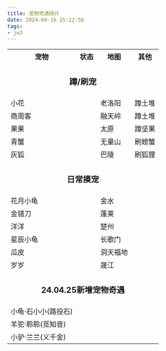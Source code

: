 ```yaml
---
title: 宠物奇遇统计
date: 2024-04-16 15:22:50
tags:
- jw3
---
```


<table>
    <tr>
        <th>宠物 </th>
        <th>状态</th>
        <th>地图</th>
        <th>其他</th>
    </tr>
    <tr>
    <td colspan=4 align="center"><h3>蹲/刷宠</h3></td>
    </tr>
    <tr>
        <td>小花 </td>
        <td></td>
        <td>老洛阳</td>
        <td>蹲土堆</td>
    </tr>
    <tr>
        <td>商周客 </td>
        <td></td>
        <td>融天岭</td>
        <td>蹲土堆</td>
    </tr>
    <tr>
        <td>果果 </td>
        <td></td>
        <td>太原</td>
        <td>蹲坚果</td>
    </tr
    <tr>
        <td>青蟹 </td>
        <td></td>
        <td>无量山</td>
        <td>刷螃蟹</td>
    </tr>
    <tr>
        <td>灰狐 </td>
        <td></td>
        <td>巴陵</td>
        <td>刷狐狸</td>
    </tr>
    <tr>
    <td colspan=4 align="center"><h3>日常摸宠</h3></td>
    </tr>
     <tr>
        <td>花月小龟 </td>
        <td></td>
        <td>金水</td>
        <td></td>
    </tr>
    <tr>
        <td>金错刀 </td>
        <td></td>
        <td>蓬莱</td>
        <td></td>
    </tr>
    <tr>
        <td>洋洋 </td>
        <td></td>
        <td>楚州</td>
        <td></td>
    </tr>
    <tr>
        <td>星辰小龟 </td>
        <td></td>
        <td>长歌门</td>
        <td></td>
    </tr>
    <tr>
        <td>瓜皮 </td>
        <td></td>
        <td>洞天福地</td>
        <td></td>
    </tr>
    <tr>
        <td>岁岁 </td>
        <td></td>
        <td>晟江</td>
        <td></td>
    </tr>
    <tr>
        <td colspan=4 align="center"><h3>24.04.25新增宠物奇遇</h3></td>
    </tr>
    <tr>
        <td>小龟·石小小(路投石) </td>
        <td></td>
        <td></td>
        <td></td>
    </tr>
    <tr>
        <td>羊驼·聆聆(觅知音) </td>
        <td></td>
        <td></td>
        <td></td>
    </tr>
    <tr>
        <td>小驴·兰兰(义千金) </td>
        <td></td>
        <td></td>
        <td></td>
    </tr>
</table>